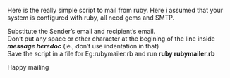 Here is the really simple script to mail from ruby. Here i assumed that your system is configured with ruby, all need gems and SMTP.

Substitute the Sender’s email and recipient’s email.  
Don’t put any space or other character at the begining of the line inside ***message heredoc*** (ie., don’t use indentation in that)  
Save the script in a file for Eg:rubymailer.rb and run **ruby rubymailer.rb**

Happy mailing
